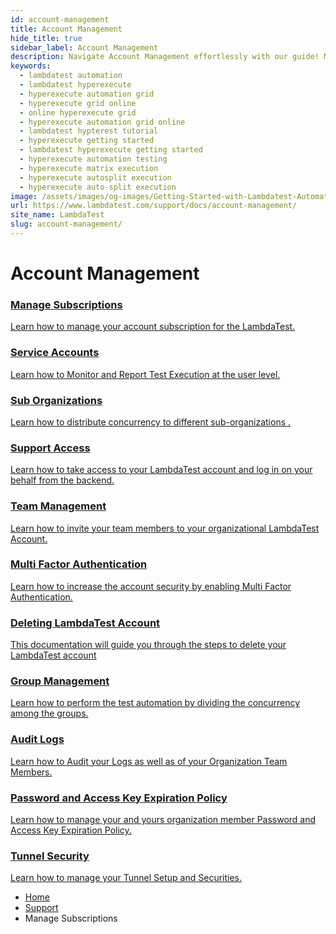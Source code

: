 ```yaml
---
id: account-management
title: Account Management
hide_title: true
sidebar_label: Account Management
description: Navigate Account Management effortlessly with our guide! Manage subscriptions, service accounts, team & group, enable MFA, access support, audit logs & more with ease!
keywords:
  - lambdatest automation
  - lambdatest hyperexecute
  - hyperexecute automation grid
  - hyperexecute grid online
  - online hyperexecute grid
  - hyperexecute automation grid online
  - lambdatest hypterest tutorial
  - hyperexecute getting started
  - lambdatest hyperexecute getting started
  - hyperexecute automation testing
  - hyperexecute matrix execution
  - hyperexecute autosplit execution
  - hyperexecute auto-split execution
image: /assets/images/og-images/Getting-Started-with-Lambdatest-Automation.jpg
url: https://www.lambdatest.com/support/docs/account-management/
site_name: LambdaTest
slug: account-management/
---
```


<script type="application/ld+json"
      dangerouslySetInnerHTML={{ __html: JSON.stringify({
       "@context": "https://schema.org",
        "@type": "BreadcrumbList",
        "itemListElement": [{
          "@type": "ListItem",
          "position": 1,
          "name": "Home",
          "item": "https://www.lambdatest.com"
        },{
          "@type": "ListItem",
          "position": 2,
          "name": "Support",
          "item": "https://www.lambdatest.com/support/docs/"
        },{
          "@type": "ListItem",
          "position": 3,
          "name": "Account Management",
          "item": "https://www.lambdatest.com/support/docs/account-management/"
        }]
      })
    }}
></script>

# Account Management

<div className="support_main">  
  <a href="/docs/manage-subscriptions/">
    <div className="support_inners">
      <h3>Manage Subscriptions</h3>
      <p>Learn how to manage your account subscription for the LambdaTest.</p>
    </div>
  </a>
  <a href="/docs/service-accounts/">
    <div className="support_inners">
      <h3>Service Accounts</h3>
      <p>Learn how to Monitor and Report Test Execution at the user level.</p>
    </div>
  </a>
  <a href="/docs/sub-organizations/">
    <div className="support_inners">
      <h3>Sub Organizations</h3>
      <p>Learn how to distribute concurrency to different sub-organizations .</p>
    </div>
  </a>
  <a href="/docs/support-access/">
    <div className="support_inners">
      <h3>Support Access</h3>
      <p>Learn how to take access to your LambdaTest account and log in on your behalf from the backend.</p>
    </div>
  </a>
  <a href="/docs/team-management/">
    <div className="support_inners">
      <h3>Team Management</h3>
      <p>Learn how to invite your team members to your organizational LambdaTest Account.</p>
    </div>
  </a>
  <a href="/docs/multi-factor-authentication/">
    <div className="support_inners">
      <h3>Multi Factor Authentication</h3>
      <p>Learn how to increase the account security by enabling Multi Factor Authentication.</p>
    </div>
  </a>
  <a href="/docs/delete-lambdatest-account/">
    <div className="support_inners">
      <h3>Deleting LambdaTest Account</h3>
      <p>This documentation will guide you through the steps to delete your LambdaTest account</p>
    </div>
  </a>
  <a href="/docs/group-management/">
    <div className="support_inners">
      <h3>Group Management</h3>
      <p>Learn how to perform the test automation by dividing the concurrency among the groups.</p>
    </div>
  </a>
  <a href="/docs/audit-logs/">
    <div className="support_inners">
      <h3>Audit Logs</h3>
      <p>Learn how to Audit your Logs as well as of your Organization Team Members.</p>
    </div>
  </a>
  <a href="/docs/password-and-access-key-expiration-policy/">
    <div className="support_inners">
      <h3>Password and Access Key Expiration Policy</h3>
      <p>Learn how to manage your and yours organization member Password and Access Key Expiration Policy.</p>
    </div>
  </a>
  <a href="/docs/tunnel-security/">
    <div className="support_inners">
      <h3>Tunnel Security</h3>
      <p>Learn how to manage your Tunnel Setup and Securities.</p>
    </div>
  </a>
</div>

<nav aria-label="breadcrumbs">
  <ul className="breadcrumbs">
    <li className="breadcrumbs__item">
      <a className="breadcrumbs__link" href="https://www.lambdatest.com">
        Home
      </a>
    </li>
    <li className="breadcrumbs__item">
      <a className="breadcrumbs__link" target="_self" href="https://www.lambdatest.com/support/docs/">
        Support
      </a>
    </li>
    <li className="breadcrumbs__item breadcrumbs__item--active">
      <span className="breadcrumbs__link">
        Manage Subscriptions
      </span>
    </li>
  </ul>
</nav>